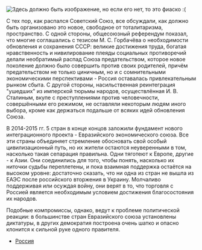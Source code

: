 ![Здесь должно быть изображение, но если его нет, то это фиаско :(](https://www.karenina.de/wp-content/uploads/2021/03/Soviet_Union_referendum_17-3-1991-Zuschnitt.jpg)

С тех пор, как распался Советский Союз, все обсуждали, как должно быть организовано это новое, свободное от тоталитаризма, пространство. С одной стороны, общесоюзный референдум показал, что многие соглашались с тезисом М. С. Горбачёва о необходимости обновления и сохранения СССР: великие достижения труда, богатая нравственность и нивилирование плеяды социальных противоречий делали необратимый распад Союза предательством, которое новое поколение должно было совершить против своих родителей, причём предательством не только циничным, но и с сомнительными экономическими перспективами - Россия оставалась привлекательным рынком сбыта. С другой стороны, насильственная реинтеграция "ушедших" из имперской тюрьмы народов, осуществлённая И. В. Сталиным, вкупе с преступлениями против человечности, совершёнными его режимом, не оставляли некоторым людям иного выбора, кроме как держаться подальше от всяких идей обновления Союза.

В 2014-2015 гг. 5 стран в конце концов заложили фундамент нового интеграционного проекта - Евразийского экономического союза. Все эти страны объединяет стремление обосновать свой особый цивилизационный путь, но их жители остаются неуверенными в том, насколько такая сепарация правильна. Одни тяготеют к Европе, другие - к Азии. Они соединились для того, чтобы понять, насколько их ниточки судьбы переплетены, и пока взаимная поддержка остаётся на высоком уровне: достаточно сказать, что ни одна из стран не вышла из ЕАЭС после российского вторжения в Украину. Молчаливо поддерживая или осуждая войну, они верят в то, что торговля с Россией является необходимым условием достижения благосостояния их народов.

Подобные компромиссы, однако, ведут к проблеме политической реакции: в большинстве стран Евразийского союза установлены диктатуры, в других демократия построена очень шатко и опасно клонится к сильной руке одного правителя. 
* [Россия](https://lalawland.github.io/eurasia/russia)
